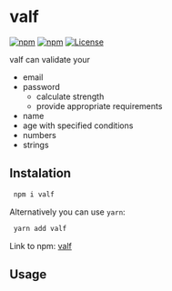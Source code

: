 # valf

[![npm](https://img.shields.io/npm/l/hooked-react-stopwatch.svg)](https://www.npmjs.com/package/searchl)
[![npm](https://img.shields.io/bundlephobia/min/use-open-window)](https://www.npmjs.com/package/searchl)
[![License](https://img.shields.io/npm/v/password-strength-score.svg)](https://github.com/dev-langesh/searchl/blob/master/LICENSE)

valf can validate your
 - email
 - password
    - calculate strength
    - provide appropriate requirements 
 - name 
 - age with specified conditions 
 - numbers 
 - strings

## Instalation

```sh 
 npm i valf 
```

Alternatively you can use `yarn`:

```sh 
 yarn add valf 
```

Link to npm: [valf](http://npmjs.com/package/valf)

## Usage




